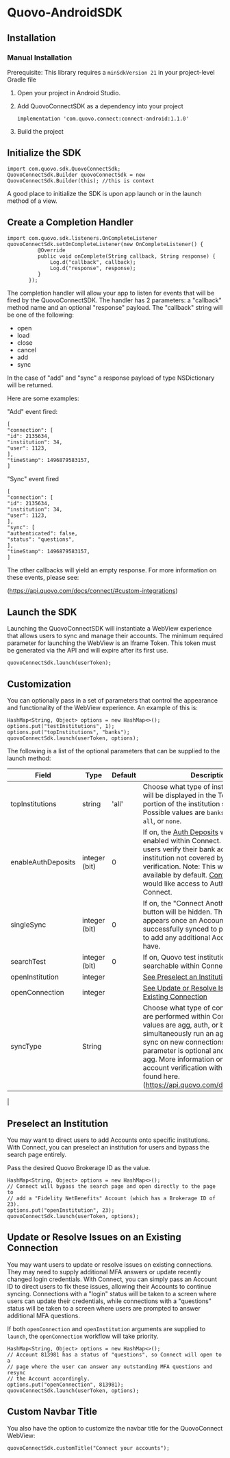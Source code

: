 # Quovo-AndroidSDK
## Installation

### Manual Installation
Prerequisite: This library requires a `minSdkVersion 21` in your project-level Gradle file
1. Open your project in Android Studio.
2. Add QuovoConnectSDK as a dependency into your project

   `implementation 'com.quovo.connect:connect-android:1.1.0'`
3. Build the project


## Initialize the SDK

```Android
import com.quovo.sdk.QuovoConnectSdk;
QuovoConnectSdk.Builder quovoConnectSdk = new QuovoConnectSdk.Builder(this); //this is context
```
A good place to initialize the SDK is upon app launch or in the launch method of a view.


## Create a Completion Handler

```Android
import com.quovo.sdk.listeners.OnCompleteListener
quovoConnectSdk.setOnCompleteListener(new OnCompleteListener() {
          @Override
          public void onComplete(String callback, String response) {
              Log.d("callback", callback);
              Log.d("response", response);
          }
       });

```
The completion handler will allow your app to listen for events that will be fired by the QuovoConnectSDK.  The handler has 2 parameters: a "callback" method name and an optional "response" payload. The "callback" string will be one of the following:

* open
* load
* close
* cancel
* add
* sync

In the case of "add" and "sync" a response payload of type NSDictionary will be returned.

Here are some examples:

"Add" event fired:

```Android
[
"connection": [
"id": 2135634,
"institution": 34,
"user": 1123,
],
"timeStamp": 1496879583157,
]
```

"Sync" event fired
```Android
[
"connection": [
"id": 2135634,
"institution": 34,
"user": 1123,
],
"sync": [
"authenticated": false,
"status": "questions",
],
"timeStamp": 1496879583157,
]
```

The other callbacks will yield an empty response. For more information on these events, please see:

(https://api.quovo.com/docs/connect/#custom-integrations)

## Launch the SDK

Launching the QuovoConnectSDK will instantiate a WebView experience that allows users to sync and manage their accounts. The minimum required parameter for launching the WebView is an Iframe Token.  This token must be generated via the API and will expire after its first use.

```Android
quovoConnectSdk.launch(userToken);
```

## Customization

You can optionally pass in a set of parameters that control the appearance and functionality of the WebView experience.  An example of this is:

```Android
HashMap<String, Object> options = new HashMap<>();
options.put("testInstitutions", 1);
options.put("topInstitutions", "banks");
quovoConnectSdk.launch(userToken, options);
```

The following is a list of the optional parameters that can be supplied to the launch method:

| Field                | Type          | Default       | Description |
| -------------------- | ------------- | ------------- | ----------- |
| topInstitutions      | string        | 'all'         | Choose what type of institutions, if any, will be displayed in the Top Institutions portion of the institution select screen. Possible values are `banks`, `brokerages`, `all`, or `none`. |
| enableAuthDeposits   | integer (bit) | 0             | If on, the [Auth Deposits](https://api.quovo.com/docs/auth/#auth_deposits) workflow will be enabled within Connect. This lets end users verify their bank accounts on any institution not covered by instant account verification. Note: This workflow is _not_ available by default. [Contact us](mailto:support@quovo.com) if you would like access to Auth Deposits within Connect. |
| singleSync           | integer (bit) | 0             | If on, the "Connect Another Account" button will be hidden. This button appears once an Account has been successfully synced to prompt the User to add any additional Accounts they may have. |
| searchTest           | integer (bit) | 0             | If on, Quovo test institutions will be searchable within Connect. |
| openInstitution      | integer       |               | [See Preselect an Institution](#preselect-an-institution) |
| openConnection       | integer       |               | [See Update or Resolve Issues on an Existing Connection](#update-or-resolve-issues-on-an-existing-connection) |
| syncType             | String       |                | Choose what type of connection syncs are performed within Connect. Possible values are agg, auth, or both, which will simultaneously run an agg AND auth sync on new connections. This parameter is optional and will default to agg. More information on integrating account verification with Connect can be found here. (https://api.quovo.com/docs/v3/ui/#auth)
|

## Preselect an Institution

You may want to direct users to add Accounts onto specific institutions. With Connect, you can preselect an institution for users and bypass the search page entirely.

Pass the desired Quovo Brokerage ID as the value.

```Android
HashMap<String, Object> options = new HashMap<>();
// Connect will bypass the search page and open directly to the page to
// add a "Fidelity NetBenefits" Account (which has a Brokerage ID of 23).
options.put("openInstitution", 23);
quovoConnectSdk.launch(userToken, options);
```

## Update or Resolve Issues on an Existing Connection

You may want users to update or resolve issues on existing connections. They may need to supply additional MFA answers or update recently changed login credentials. With Connect, you can simply pass an Account ID to direct users to fix these issues, allowing their Accounts to continue syncing. Connections with a "login" status will be taken to a screen where users can update their credentials, while connections with a "questions" status will be taken to a screen where users are prompted to answer additional MFA questions.

If both `openConnection` and `openInstitution` arguments are supplied to `launch`, the `openConnection` workflow will take priority.

```Android
HashMap<String, Object> options = new HashMap<>();
// Account 813981 has a status of "questions", so Connect will open to a
// page where the user can answer any outstanding MFA questions and resync
// the Account accordingly.
options.put("openConnection", 813981);
quovoConnectSdk.launch(userToken, options);
```

## Custom Navbar Title

You also have the option to customize the navbar title for the QuovoConnect WebView:

```Android
quovoConnectSdk.customTitle("Connect your accounts");
```
